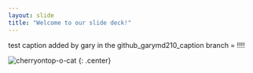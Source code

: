 ```yaml
---
layout: slide
title: "Welcome to our slide deck!"
---
```


test caption added by gary in the github_garymd210_caption branch = !!!!$$$$

![cherryontop-o-cat](https://octodex.github.com/images/cherryontop-o-cat.png)
{: .center}
